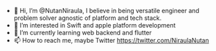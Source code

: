 - 👋 Hi, I’m @NutanNiraula, I believe in being versatile engineer and problem solver agnostic of platform and tech stack.
- 👀 I’m interested in Swift and apple platform development
- 🌱 I’m currently learning web backend and flutter
- 📫 How to reach me, maybe Twitter https://twitter.com/NiraulaNutan

<!---
NutanNiraula/NutanNiraula is a ✨ special ✨ repository because its `README.md` (this file) appears on your GitHub profile.
You can click the Preview link to take a look at your changes.
--->
